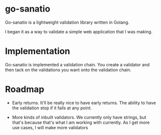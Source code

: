 # go-sanatio

Go-sanatio is a lightweight validation library written in Golang.

I began it as a way to validate a simple web application that I was making.

# Implementation

Go-sanatio is implemented a validation chain. You create a validator and then tack on the validations you want onto the validation chain.

# Roadmap

- Early returns. It'll be really nice to have early returns. The ability to have the validation stop if it fails at any point.

- More kinds of inbuilt validators. We currently only have strings, but that's because that's what I am working with currently. As I get more use cases, I will make more validators
